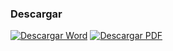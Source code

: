 
### Descargar

<a href="#"><img src="../imagenes/icono-word.png" alt="Descargar Word"></a> <a href="reglamento-paseo-comercial-centro-historico.pdf"><img src="../imagenes/icono-pdf.png" alt="Descargar PDF"></a>
